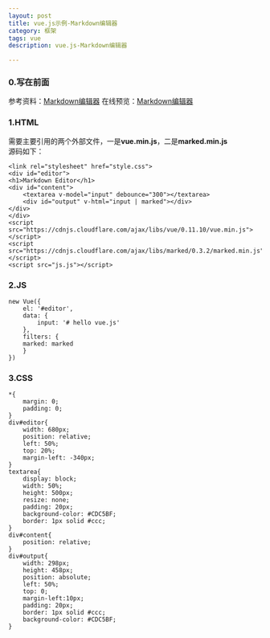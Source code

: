 ```yaml
---
layout: post
title: vue.js示例-Markdown编辑器
category: 框架
tags: vue
description: vue.js-Markdown编辑器

---
```


### 0.写在前面
参考资料：[Markdown编辑器](http://cn.vuejs.org/examples/index.html)
在线预览：[Markdown编辑器](/html/vue.js_demo/Markdown/index.html)


### 1.HTML
需要主要引用的两个外部文件，一是**vue.min.js**，二是**marked.min.js**  
源码如下：  
	
	<link rel="stylesheet" href="style.css">
	<div id="editor">
	<h1>Markdown Editor</h1>
  	<div id="content">
    	<textarea v-model="input" debounce="300"></textarea>
    	<div id="output" v-html="input | marked"></div>
  	</div>
	</div>
	<script src="https://cdnjs.cloudflare.com/ajax/libs/vue/0.11.10/vue.min.js"></script>
	<script src="https://cdnjs.cloudflare.com/ajax/libs/marked/0.3.2/marked.min.js"></script>
	<script src="js.js"></script>

### 2.JS

	new Vue({
		el: '#editor',
		data: {
    		input: '# hello vue.js'
  		},
  		filters: {
    	marked: marked
  		}
	})

### 3.CSS
	
	*{
		margin: 0;
		padding: 0;
	}
	div#editor{
		width: 680px;
		position: relative;
		left: 50%;
		top: 20%;
		margin-left: -340px;
	}
	textarea{
		display: block;
		width: 50%;
		height: 500px;
		resize: none;
		padding: 20px;
		background-color: #CDC5BF;
		border: 1px solid #ccc;
	}
	div#content{
		position: relative;
	}
	div#output{
		width: 298px;
		height: 458px;
		position: absolute;
		left: 50%;
		top: 0;
		margin-left:10px;
		padding: 20px;
		border: 1px solid #ccc;
		background-color: #CDC5BF;
	}